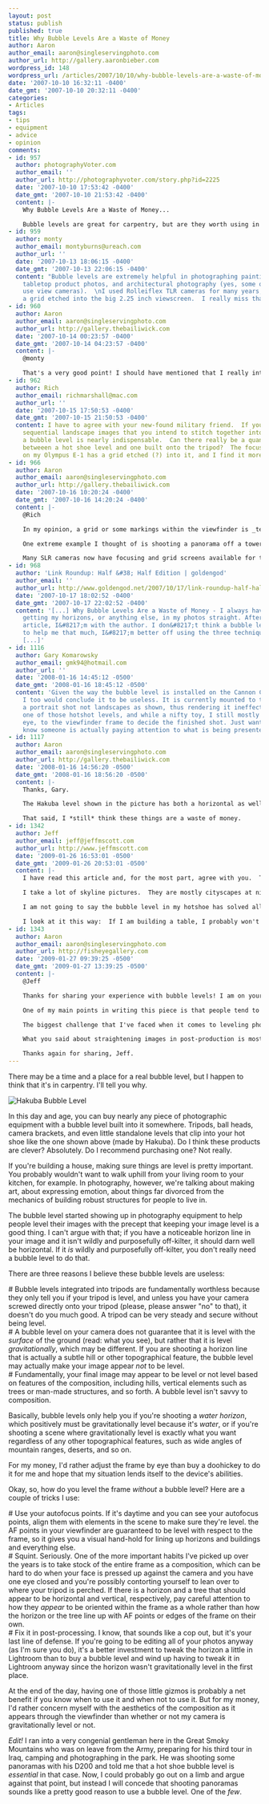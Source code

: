 ```yaml
---
layout: post
status: publish
published: true
title: Why Bubble Levels Are a Waste of Money
author: Aaron
author_email: aaron@singleservingphoto.com
author_url: http://gallery.aaronbieber.com
wordpress_id: 148
wordpress_url: /articles/2007/10/10/why-bubble-levels-are-a-waste-of-money/
date: '2007-10-10 16:32:11 -0400'
date_gmt: '2007-10-10 20:32:11 -0400'
categories:
- Articles
tags:
- tips
- equipment
- advice
- opinion
comments:
- id: 957
  author: photographyVoter.com
  author_email: ''
  author_url: http://photographyvoter.com/story.php?id=2225
  date: '2007-10-10 17:53:42 -0400'
  date_gmt: '2007-10-10 21:53:42 -0400'
  content: |-
    Why Bubble Levels Are a Waste of Money...

    Bubble levels are great for carpentry, but are they worth using in photography?...
- id: 959
  author: monty
  author_email: montyburns@ureach.com
  author_url: ''
  date: '2007-10-13 18:06:15 -0400'
  date_gmt: '2007-10-13 22:06:15 -0400'
  content: "Bubble levels are extremely helpful in photographing paintings and artwork,
    tabletop product photos, and architectural photography (yes, some of us still
    use view cameras).  \nI used Rolleiflex TLR cameras for many years, and they had
    a grid etched into the big 2.25 inch viewscreen.  I really miss that."
- id: 960
  author: Aaron
  author_email: aaron@singleservingphoto.com
  author_url: http://gallery.thebailiwick.com
  date: '2007-10-14 00:23:57 -0400'
  date_gmt: '2007-10-14 04:23:57 -0400'
  content: |-
    @monty

    That's a very good point! I should have mentioned that I really intended this editorial to be directed at landscape and outdoors photographers and I didn't even consider the usefulness of a bubble level for indoor and tabletop work. Thanks for your insights.
- id: 962
  author: Rich
  author_email: richmarshall@mac.com
  author_url: ''
  date: '2007-10-15 17:50:53 -0400'
  date_gmt: '2007-10-15 21:50:53 -0400'
  content: I have to agree with your new-found military friend.  If you're shooting
    sequential landscape images that you intend to stitch together into a panorama,
    a bubble level is nearly indispensable.  Can there really be a quantifiable difference
    betweeen a hot shoe level and one built onto the tripod?  The focusing screen
    on my Olympus E-1 has a grid etched (?) into it, and I find it more than handy.
- id: 966
  author: Aaron
  author_email: aaron@singleservingphoto.com
  author_url: http://gallery.thebailiwick.com
  date: '2007-10-16 10:20:24 -0400'
  date_gmt: '2007-10-16 14:20:24 -0400'
  content: |-
    @Rich

    In my opinion, a grid or some markings within the viewfinder is _ten times_ more useful than a bubble level simply because those anchors relate directly to the composition itself rather than to the gravitational "levelness" of your camera, which may or may not jive with what you're shooting.

    One extreme example I thought of is shooting a panorama off a tower of some kind where you want to tilt your camera downward. A hot shoe level becomes useless in that situation, and although a tripod level may help you out a bit, you're really better off swinging the camera around while looking through it to make sure you'll frame all the highest and lowest points of interest.

    Many SLR cameras now have focusing and grid screens available for them, and while they are expensive, they could prove to be worth their weight in gold when shooting things like panoramas. The 5D and 1-series Canon bodies have a couple of screens available from Canon, and screens for those and other cameras are also available from cool third-parties like [Haoda](http://haodascreen.com/default.aspx).
- id: 968
  author: 'Link Roundup: Half &#38; Half Edition | goldengod'
  author_email: ''
  author_url: http://www.goldengod.net/2007/10/17/link-roundup-half-half-edition/
  date: '2007-10-17 18:02:52 -0400'
  date_gmt: '2007-10-17 22:02:52 -0400'
  content: '[...] Why Bubble Levels Are a Waste of Money - I always have problems
    getting my horizons, or anything else, in my photos straight. After reading this
    article, I&#8217;m with the author. I don&#8217;t think a bubble level is going
    to help me that much, I&#8217;m better off using the three techniques he outlines.
    [...]'
- id: 1116
  author: Gary Komarowsky
  author_email: gmk94@hotmail.com
  author_url: ''
  date: '2008-01-16 14:45:12 -0500'
  date_gmt: '2008-01-16 18:45:12 -0500'
  content: 'Given the way the bubble level is installed on the Cannon Camera shown;
    I too would conclude it to be useless. It is currently mounted to the camera for
    a portrait shot not landscapes as shown, thus rendering it ineffectual. I own
    one of those hotshot levels, and while a nifty toy, I still mostly depend on my
    eye, to the viewfinder frame to decide the finished shot. Just wanted to let you
    know someone is actually paying attention to what is being presented. '
- id: 1117
  author: Aaron
  author_email: aaron@singleservingphoto.com
  author_url: http://gallery.thebailiwick.com
  date: '2008-01-16 14:56:20 -0500'
  date_gmt: '2008-01-16 18:56:20 -0500'
  content: |-
    Thanks, Gary.

    The Hakuba level shown in the picture has both a horizontal as well as vertical bubble cylinder, though the horizontal one is difficult to see properly from the angle of the photograph because of the distortion of the clear acrylic.

    That said, I *still* think these things are a waste of money.
- id: 1342
  author: Jeff
  author_email: jeff@jeffmscott.com
  author_url: http://www.jeffmscott.com
  date: '2009-01-26 16:53:01 -0500'
  date_gmt: '2009-01-26 20:53:01 -0500'
  content: |-
    I have read this article and, for the most part, agree with you.  There are a lot of places a bubble level has little to no use.  On the other hand, a lot of the arguments you make can also be said for any other photography tool.  Take a camera's built in exposure sensor for example.  They are always a nice thing to have, but they aren't always perfectly accurate.  Should we stop using the exposure meter just because it isn't always accurate?  No.  It isn't always perfect, but it gets you in the ballpark.  A photographer who knows their camera will know when to trust this tool and when to go with their instinct.

    I take a lot of skyline pictures.  They are mostly cityscapes at night.  In a lot of places, there is no point of reference or horizon line to line your camera up with.  You have roads, signs, trees and buildings in the way.  You can go with the vertical sides of the building, but you soon find out that they aren't always accurate.  Those lines can be deceiving, especially when lining it up through a tiny viewfinder.  Sure, the picture will look great in your viewfinder and on the small LCD screen.  I have spent many nights taking picture for 2 or 3 hours from one location or another attempting to use my eye to get the shot straight.  Then, I get home and find that most of my shots are just slightly off.  Sure, I could post-process the pictures, but that tends to degrade the quality of a picture, almost adding a blurred look to the photographs.  I would rather have a tool available to me so I can check and see if what I think is accurate is, in fact, accurate.  I never become dependent on this tool and always go with my eye, but it still gives me a second opinion when I am standing on a bridge at 1am in 12 degree weather and am unsure if my eyes are playing tricks on me or not.

    I am not going to say the bubble level in my hotshoe has solved all of my problems, but since I started using it, it has greatly cut down on uneven pictures.

    I look at it this way:  If I am building a table, I probably won't need wire cutters.  Do I have a pair in my toolbag?  Absolutely!
- id: 1343
  author: Aaron
  author_email: aaron@singleservingphoto.com
  author_url: http://fisheyegallery.com
  date: '2009-01-27 09:39:25 -0500'
  date_gmt: '2009-01-27 13:39:25 -0500'
  content: |-
    @Jeff

    Thanks for sharing your experience with bubble levels! I am on your side when it comes to the (limited) utility of bubble levels in landscape photography. There are definitely times and places where a bubble level is nothing short of indispensable.

    One of my main points in writing this piece is that people tend to take things like bubble levels at face value. Just because the little air bubble rests serenely between the two lines doesn't mean that the photograph will appear to be level in any way.

    The biggest challenge that I've faced when it comes to leveling photographs is when there is a visual contention between a horizon-like line, such as the edge of a beach (which is not actually the horizon), and the vertical edges of buildings or trees. It can be a challenge to make the image _seem_ balanced and in a state of rest, whether or not the image is technically, physically, level.

    What you said about straightening images in post-production is most certainly true, too. Nevertheless, shooting at 12 megapixels seems to be enough to handle some light perspective adjustment without a noticeable loss of sharpness in my experience and I've done so many times with city skyline photographs in lieu of buying an expensive tilt/shift lens.

    Thanks again for sharing, Jeff.
---
```

There may be a time and a place for a real bubble level, but I happen to
think that it's in carpentry. I'll tell you why.

![Hakuba Bubble
Level](http://singleservingphoto.com/wp-content/uploads/2007/10/HakubaLevel1.jpg "Hakuba Bubble Level")

In this day and age, you can buy nearly any piece of photographic
equipment with a bubble level built into it somewhere. Tripods, ball
heads, camera brackets, and even little standalone levels that clip into
your hot shoe like the one shown above (made by Hakuba). Do I think
these products are clever? Absolutely. Do I recommend purchasing one?
Not really.<span id="more"></span><span id="more-148"></span>

If you're building a house, making sure things are level is pretty
important. You probably wouldn't want to walk uphill from your living
room to your kitchen, for example. In photography, however, we're
talking about making art, about expressing emotion, about things far
divorced from the mechanics of building robust structures for people to
live in.

The bubble level started showing up in photography equipment to help
people level their images with the precept that keeping your image level
is a good thing. I can't argue with that; if you have a noticeable
horizon line in your image and it isn't wildly and purposefully
off-kilter, it should darn well be horizontal. If it _is_ wildly and
purposefully off-kilter, you don't really need a bubble level to do
that.

There are three reasons I believe these bubble levels are useless:

\# Bubble levels integrated into tripods are fundamentally worthless
because they only tell you if your tripod is level, and unless you have
your camera screwed directly onto your tripod (please, please answer
"no" to that), it doesn't do you much good. A tripod can be very steady
and secure without being level.\
 \# A bubble level on your camera does not guarantee that it is level
with the _surface_ of the ground (read: what you see), but rather that
it is level _gravitationally_, which may be different. If you are
shooting a horizon line that is actually a subtle hill or other
topographical feature, the bubble level may actually make your image
appear _not_ to be level.\
 \# Fundamentally, your final image may appear to be level or not level
based on features of the composition, including hills, vertical elements
such as trees or man-made structures, and so forth. A bubble level isn't
savvy to composition.

Basically, bubble levels only help you if you're shooting a _water
horizon_, which positively must be gravitationally level because it's
_water_, or if you're shooting a scene where gravitationally level is
exactly what you want regardless of any other topographical features,
such as wide angles of mountain ranges, deserts, and so on.

For my money, I'd rather adjust the frame by eye than buy a doohickey to
do it for me and hope that my situation lends itself to the device's
abilities.

Okay, so, how do you level the frame _without_ a bubble level? Here
are a couple of tricks I use:

\# Use your autofocus points. If it's daytime and you can see your
autofocus points, align them with elements in the scene to make sure
they're level. the AF points in your viewfinder are guaranteed to be
level with respect to the frame, so it gives you a visual hand-hold for
lining up horizons and buildings and everything else.\
 \# Squint. Seriously. One of the more important habits I've picked up
over the years is to take stock of the entire frame as a composition,
which can be hard to do when your face is pressed up against the camera
and you have one eye closed and you're possibly contorting yourself to
lean over to where your tripod is perched. If there is a horizon and a
tree that should appear to be horizontal and vertical, respectively, pay
careful attention to how they _appear_ to be oriented within the frame
as a whole rather than how the horizon or the tree line up with AF
points or edges of the frame on their own.\
 \# Fix it in post-processing. I know, that sounds like a cop out, but
it's your last line of defense. If you're going to be editing all of
your photos anyway (as I'm sure you do), it's a better investment to
tweak the horizon a little in Lightroom than to buy a bubble level and
wind up having to tweak it in Lightroom anyway since the horizon wasn't
gravitationally level in the first place.

At the end of the day, having one of those little gizmos is probably a
net benefit if you know when to use it and when not to use it. But for
my money, I'd rather concern myself with the aesthetics of the
composition as it appears through the viewfinder than whether or not my
camera is gravitationally level or not.

*Edit!* I ran into a very congenial gentleman here in the Great Smoky
Mountains who was on leave from the Army, preparing for his third tour
in Iraq, camping and photographing in the park. He was shooting some
panoramas with his D200 and told me that a hot shoe bubble level is
_essential_ in that case. Now, I could probably go out on a limb and
argue against that point, but instead I will concede that shooting
panoramas sounds like a pretty good reason to use a bubble level. One of
the *few*.
